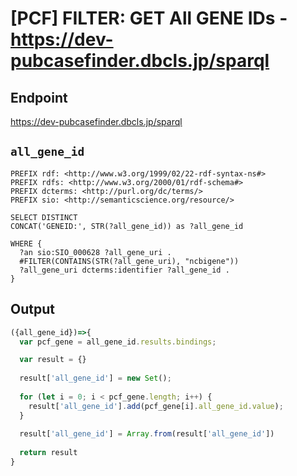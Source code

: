 # [PCF] FILTER: GET All GENE IDs - https://dev-pubcasefinder.dbcls.jp/sparql
## Endpoint
https://dev-pubcasefinder.dbcls.jp/sparql

## `all_gene_id` 
```sparql
PREFIX rdf: <http://www.w3.org/1999/02/22-rdf-syntax-ns#>
PREFIX rdfs: <http://www.w3.org/2000/01/rdf-schema#>
PREFIX dcterms: <http://purl.org/dc/terms/>
PREFIX sio: <http://semanticscience.org/resource/>

SELECT DISTINCT 
CONCAT('GENEID:', STR(?all_gene_id)) as ?all_gene_id

WHERE {
  ?an sio:SIO_000628 ?all_gene_uri .
  #FILTER(CONTAINS(STR(?all_gene_uri), "ncbigene"))
  ?all_gene_uri dcterms:identifier ?all_gene_id .
}
```

## Output
```javascript
({all_gene_id})=>{ 
  var pcf_gene = all_gene_id.results.bindings;

  var result = {}
  
  result['all_gene_id'] = new Set();
  
  for (let i = 0; i < pcf_gene.length; i++) {
    result['all_gene_id'].add(pcf_gene[i].all_gene_id.value);
  }
  
  result['all_gene_id'] = Array.from(result['all_gene_id'])
  
  return result
}
```